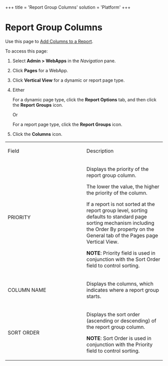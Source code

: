 +++
title = 'Report Group Columns'
solution = 'Platform'
+++

# Report Group Columns

<div class="use">

Use this page to [Add Columns to a
Report](../../WebApp_Dev/Add%20Columns%20to%20a%20Report.htm).

</div>

To access this page:

1.  Select **Admin \> WebApps** in the *Navigation* pane.

2.  Click **Pages** for a WebApp.

3.  Click **Vertical View** for a dynamic or report page type.

4.  Either
    
    For a dynamic page type, click the **Report Options** tab, and then
    click the **Report** **Groups** icon.
    
    Or
    
    For a report page type, click the **Report Groups** icon.

5.  Click the **Columns** icon.

<table>
<colgroup>
<col style="width: 50%" />
<col style="width: 50%" />
</colgroup>
<tbody>
<tr class="odd">
<td><p>Field</p></td>
<td><p>Description</p></td>
</tr>
<tr class="even">
<td><p>PRIORITY</p></td>
<td><p>Displays the priority of the report group column.</p>
<p>The lower the value, the higher the priority of the column.</p>
<p>If a report is not sorted at the report group level, sorting defaults to standard page sorting mechanism including the Order By property on the General tab of the Pages page Vertical View.</p>
<p><strong>NOTE</strong>: Priority field is used in conjunction with the Sort Order field to control sorting.</p></td>
</tr>
<tr class="odd">
<td><p>COLUMN NAME</p></td>
<td><p>Displays the columns, which indicates where a report group starts.</p></td>
</tr>
<tr class="even">
<td><p>SORT ORDER</p></td>
<td><p>Displays the sort order (ascending or descending) of the report group column.</p>
<p><strong>NOTE</strong>: Sort Order is used in conjunction with the Priority field to control sorting.</p></td>
</tr>
</tbody>
</table>
